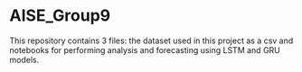 # AISE_Group9
This repository contains 3 files: the dataset used in this project as a csv and notebooks for performing analysis and forecasting using LSTM and GRU models.
